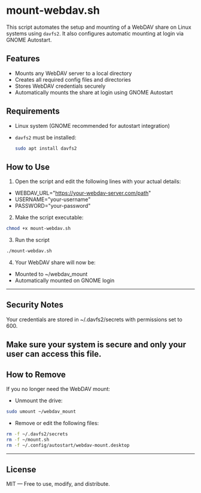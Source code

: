 # mount-webdav.sh

This script automates the setup and mounting of a WebDAV share on Linux systems using `davfs2`. It also configures automatic mounting at login via GNOME Autostart.

## Features

- Mounts any WebDAV server to a local directory
- Creates all required config files and directories
- Stores WebDAV credentials securely
- Automatically mounts the share at login using GNOME Autostart

## Requirements

- Linux system (GNOME recommended for autostart integration)
- `davfs2` must be installed:

  ```bash
  sudo apt install davfs2

## How to Use
1. Open the script and edit the following lines with your actual details:

- WEBDAV_URL="https://your-webdav-server.com/path"
- USERNAME="your-username"
- PASSWORD="your-password"

2. Make the script executable:
```bash
chmod +x mount-webdav.sh
```

3. Run the script
```bash
./mount-webdav.sh
```

4. Your WebDAV share will now be:
- Mounted to ~/webdav_mount
- Automatically mounted on GNOME login

---

## Security Notes
Your credentials are stored in ~/.davfs2/secrets with permissions set to 600.

Make sure your system is secure and only your user can access this file.
---

## How to Remove
If you no longer need the WebDAV mount:

- Unmount the drive:
```bash
sudo umount ~/webdav_mount
```
- Remove or edit the following files:
```bash
rm -f ~/.davfs2/secrets
rm -f ~/mount.sh
rm -f ~/.config/autostart/webdav-mount.desktop
```
---


## License
MIT — Free to use, modify, and distribute.



